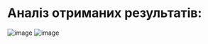 # Аналіз отриманих результатів:
![image](https://github.com/zerorchik/CV_6_labs/assets/103893849/1d49f2e7-2593-4558-bbaf-b877f66752c8)
![image](https://github.com/zerorchik/CV_6_labs/assets/103893849/ab0cc971-519b-4b12-9df9-d96da89e1e0f)
